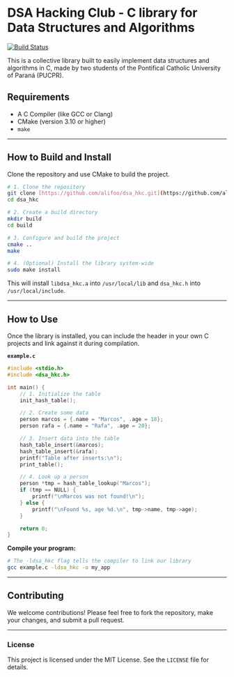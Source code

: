 # DSA Hacking Club - C library for Data Structures and Algorithms

[![Build Status](https://github.com/alifoo/dsa_hkc/actions/workflows/main.yml/badge.svg)](https://github.com/alifoo/dsa_hkc/actions)

This is a collective library built to easily implement data structures and
algorithms in C, made by two students of the Pontifical Catholic University of
Paraná (PUCPR).

## Requirements

* A C Compiler (like GCC or Clang)
* CMake (version 3.10 or higher)
* `make`

---

## How to Build and Install

Clone the repository and use CMake to build the project.

```bash
# 1. Clone the repository
git clone [https://github.com/alifoo/dsa_hkc.git](https://github.com/alifoo/dsa_hkc.git)
cd dsa_hkc

# 2. Create a build directory
mkdir build
cd build

# 3. Configure and build the project
cmake ..
make

# 4. (Optional) Install the library system-wide
sudo make install
```
This will install `libdsa_hkc.a` into `/usr/local/lib` and `dsa_hkc.h` into `/usr/local/include`.

---

## How to Use

Once the library is installed, you can include the header in your own C projects and link against it during compilation.

**`example.c`**
```c
#include <stdio.h>
#include <dsa_hkc.h>

int main() {
    // 1. Initialize the table
    init_hash_table();

    // 2. Create some data
    person marcos = {.name = "Marcos", .age = 18};
    person rafa = {.name = "Rafa", .age = 20};

    // 3. Insert data into the table
    hash_table_insert(&marcos);
    hash_table_insert(&rafa);
    printf("Table after inserts:\n");
    print_table();

    // 4. Look up a person
    person *tmp = hash_table_lookup("Marcos");
    if (tmp == NULL) {
        printf("\nMarcos was not found!\n");
    } else {
        printf("\nFound %s, age %d.\n", tmp->name, tmp->age);
    }

    return 0;
}
```

**Compile your program:**
```bash
# The -ldsa_hkc flag tells the compiler to link our library
gcc example.c -ldsa_hkc -o my_app
```

---

## Contributing

We welcome contributions! Please feel free to fork the repository, make your
changes, and submit a pull request.

---

### License

This project is licensed under the MIT License. See the `LICENSE` file for details.
